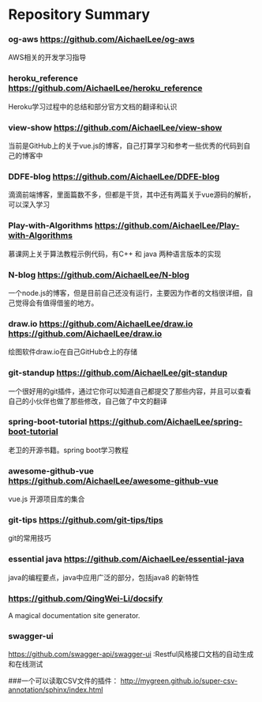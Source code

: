 # Repository Summary

### og-aws https://github.com/AichaelLee/og-aws
AWS相关的开发学习指导

### heroku_reference https://github.com/AichaelLee/heroku_reference
Heroku学习过程中的总结和部分官方文档的翻译和认识
### view-show https://github.com/AichaelLee/view-show
当前是GitHub上的关于vue.js的博客，自己打算学习和参考一些优秀的代码到自己的博客中
### DDFE-blog https://github.com/AichaelLee/DDFE-blog
滴滴前端博客，里面篇数不多，但都是干货，其中还有两篇关于vue源码的解析，可以深入学习
### Play-with-Algorithms https://github.com/AichaelLee/Play-with-Algorithms
慕课网上关于算法教程示例代码，有C++ 和 java 两种语言版本的实现
### N-blog https://github.com/AichaelLee/N-blog
一个node.js的博客，但是目前自己还没有运行，主要因为作者的文档很详细，自己觉得会有值得借鉴的地方。
### draw.io https://github.com/AichaelLee/draw.io https://github.com/AichaelLee/draw.io
绘图软件draw.io在自己GitHub仓上的存储
### git-standup https://github.com/AichaelLee/git-standup
一个很好用的git插件，通过它你可以知道自己都提交了那些内容，并且可以查看自己的小伙伴也做了那些修改，自己做了中文的翻译
### spring-boot-tutorial https://github.com/AichaelLee/spring-boot-tutorial
老卫的开源书籍。spring boot学习教程
 ### awesome-github-vue https://github.com/AichaelLee/awesome-github-vue
 vue.js 开源项目库的集合
 ### git-tips https://github.com/git-tips/tips
 git的常用技巧
 ### essential java https://github.com/AichaelLee/essential-java
 java的编程要点，java中应用广泛的部分，包括java8 的新特性


### https://github.com/QingWei-Li/docsify 
A magical documentation site generator.


### swagger-ui 
https://github.com/swagger-api/swagger-ui
:Restful风格接口文档的自动生成和在线测试

###一个可以读取CSV文件的插件：
http://mygreen.github.io/super-csv-annotation/sphinx/index.html
